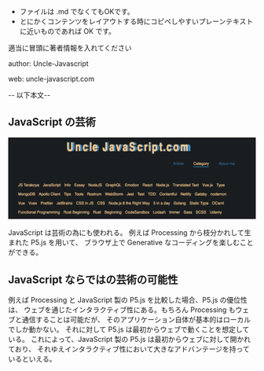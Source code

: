 - ファイルは .md でなくてもOKです。
- とにかくコンテンツをレイアウトする時にコピペしやすいプレーンテキストに近いものであれば OK です。

適当に冒頭に著者情報を入れてください

author: Uncle-Javascript

web: uncle-javascript.com

-- 以下本文--

## JavaScript の芸術

![画像入れる時](./images/sample.png)

JavaScript は芸術の為にも使われる。
例えば Processing から枝分かれして生まれた P5.js を用いて、
ブラウザ上で Generative なコーディングを楽しむことができる。

## JavaScript ならではの芸術の可能性

例えば Processing と JavaScript 製の P5.js を比較した場合、P5.js の優位性は、
ウェブを通じたインタラクティブ性にある。もちろん Processing もウェブと通信することは可能だが、
そのアプリケーション自体が基本的はローカルでしか動かない。
それに対して P5.js は最初からウェブで動くことを想定している。
これによって、JavaScript 製の P5.js は最初からウェブに対して開かれており、
それゆえインタラクティブ性において大きなアドバンテージを持っているといえる。
  
